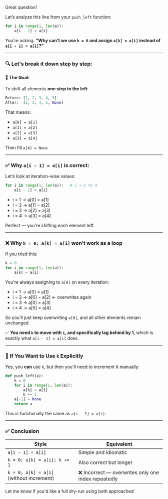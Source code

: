 Great question!

Let’s analyze this line from your `push_left` function:

```python
for i in range(1, len(a)):
    a[i - 1] = a[i]
```

You're asking: **"Why can't we use `k = 0` and assign `a[k] = a[i]` instead of `a[i - 1] = a[i]`?"**

---

### 🔍 Let's break it down step by step:

#### 📌 The Goal:

To shift all elements **one step to the left**:

```python
Before: [1, 2, 3, 4, 5]
After:  [2, 3, 4, 5, None]
```

That means:

- `a[0] = a[1]`
- `a[1] = a[2]`
- `a[2] = a[3]`
- `a[3] = a[4]`

Then fill `a[4] = None`

---

### ✅ Why `a[i - 1] = a[i]` is correct:

Let’s look at iteration-wise values:

```python
for i in range(1, len(a)):   # i = 1 to 4
    a[i - 1] = a[i]
```

- i = 1 → a\[0] = a\[1]
- i = 2 → a\[1] = a\[2]
- i = 3 → a\[2] = a\[3]
- i = 4 → a\[3] = a\[4]

Perfect — you're shifting each element left.

---

### ❌ Why `k = 0; a[k] = a[i]` **won’t work as a loop**

If you tried this:

```python
k = 0
for i in range(1, len(a)):
    a[k] = a[i]
```

You're always assigning to `a[0]` on every iteration:

- i = 1 → a\[0] = a\[1]
- i = 2 → a\[0] = a\[2] ← overwrites again
- i = 3 → a\[0] = a\[3]
- i = 4 → a\[0] = a\[4]

So you’ll just keep overwriting `a[0]`, and all other elements remain unchanged.

✅ **You need `k` to move with `i`, and specifically lag behind by 1**, which is exactly what `a[i - 1] = a[i]` does.

---

### 🎯 If You Want to Use `k` Explicitly

Yes, you **can** use `k`, but then you'll need to increment it manually:

```python
def push_left(a):
    k = 0
    for i in range(1, len(a)):
        a[k] = a[i]
        k += 1
    a[-1] = None
    return a
```

This is functionally the same as `a[i - 1] = a[i]`.

---

### ✅ Conclusion

| Style                                    | Equivalent                                          |
| ---------------------------------------- | --------------------------------------------------- |
| `a[i - 1] = a[i]`                        | Simple and idiomatic                                |
| `k = 0; a[k] = a[i]; k += 1`             | Also correct but longer                             |
| `k = 0; a[k] = a[i]` (without increment) | ❌ Incorrect — overwrites only one index repeatedly |

Let me know if you'd like a full dry-run using both approaches!
